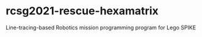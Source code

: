 # rcsg2021-rescue-hexamatrix
Line-tracing-based Robotics mission programming program for Lego SPIKE
